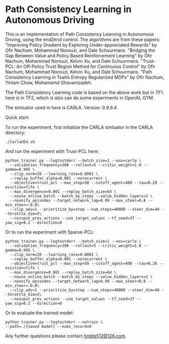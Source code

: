 # Path Consistency Learning in Autonomous Driving

This is an implementation of Path Consistency Learning in Autonomous Driving, using the end2end control.
The algorithms are from these papers:
"Improving Policy Gradient by Exploring Under-appreciated Rewards" by Ofir Nachum, Mohammad Norouzi, and Dale Schuurmans.
"Bridging the Gap Between Value and Policy Based Reinforcement Learning" by Ofir Nachum, Mohammad Norouzi, Kelvin Xu, and Dale Schuurmans.
"Trust-PCL: An Off-Policy Trust Region Method for Continuous Control" by Ofir Nachum, Mohammad Norouzi, Kelvin Xu, and Dale Schuurmans.
"Path Consistency Learning in Tsallis Entropy Regularized MDPs" by Ofir Nachum, Yinlam Chow, Mohamamd Ghavamzadeh.

The Path Consistency Learning code is based on the above work but in TF1. here is in TF2, which is also can do some experiments in OpenAL GYM.

The simluator used in here is CARLA. Version: 0.9.9.4. 

Quick start:

To run the experiment, first initialize the CARLA simluator in the CARLA directory:
```
./CarlaUE4.sh
```

And run the experiment with Trust-PCL here:
```
python trainer.py --logtostderr --batch_size=1 --env=carla \
  --validation_frequency=200 --rollout=5 --critic_weight=1.0 --gamma=0.995 \
  --clip_norm=20 --learning_rate=0.0001 \
  --replay_buffer_alpha=0.001 --norecurrent \
  --objective=trust_pcl --max_step=50 --cutoff_agent=400 --tau=0.20 --eviction=fifo \
  --max_divergence=0.001 --replay_batch_size=64 \
  --nouse_online_batch --batch_by_steps --value_hidden_layers=2 \
  --nounify_episodes --target_network_lag=0.99 --max_steer=0.8 --min_steer=-0.8\
  --clip_adv=1 --prioritize_by=step --num_steps=40000 --steer_dim=40 --throttle_dim=5\
  --noinput_prev_actions --use_target_values --tf_seed=37 --yaw_sig=0.2 --direction=0
```

Or to run the experiment with Sparse-PCL:
```
python trainer.py --logtostderr --batch_size=1 --env=carla \
  --validation_frequency=200 --rollout=5 --critic_weight=1.0 --gamma=0.995 \
  --clip_norm=20 --learning_rate=0.0001 \
  --replay_buffer_alpha=0.001 --norecurrent \
  --objective=trust_pcl --max_step=50 --cutoff_agent=400 --tau=0.20 --eviction=fifo \
  --max_divergence=0.001 --replay_batch_size=64 \
  --nouse_online_batch --batch_by_steps --value_hidden_layers=2 \
  --nounify_episodes --target_network_lag=0.99 --max_steer=0.8 --min_steer=-0.8\
  --clip_adv=1 --prioritize_by=step --num_steps=40000 --steer_dim=40 --throttle_dim=5\
  --noinput_prev_actions --use_target_values --tf_seed=37 --yaw_sig=0.2 --direction=0
```

Or to evaluate the trained model:
```
python trainer.py --logtostderr --notrain \
--path=./{saved model} --nums_record=0
```

Any further questions please contact hrddq512@126.com.